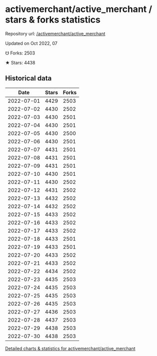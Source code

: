# activemerchant/active_merchant / stars & forks statistics

Repository url: [/activemerchant/active_merchant](https://github.com/activemerchant/active_merchant)

Updated on Oct 2022, 07

☋ Forks: 2503

★ Stars: 4438

## Historical data
| Date | Stars | Forks |
|------|-------|-------|
| 2022-07-01 | 4429 | 2503 | 
| 2022-07-02 | 4430 | 2502 | 
| 2022-07-03 | 4430 | 2501 | 
| 2022-07-04 | 4430 | 2501 | 
| 2022-07-05 | 4430 | 2500 | 
| 2022-07-06 | 4430 | 2501 | 
| 2022-07-07 | 4431 | 2501 | 
| 2022-07-08 | 4431 | 2501 | 
| 2022-07-09 | 4431 | 2501 | 
| 2022-07-10 | 4430 | 2501 | 
| 2022-07-11 | 4430 | 2502 | 
| 2022-07-12 | 4431 | 2502 | 
| 2022-07-13 | 4432 | 2502 | 
| 2022-07-14 | 4432 | 2502 | 
| 2022-07-15 | 4433 | 2502 | 
| 2022-07-16 | 4433 | 2502 | 
| 2022-07-17 | 4433 | 2502 | 
| 2022-07-18 | 4433 | 2501 | 
| 2022-07-19 | 4433 | 2501 | 
| 2022-07-20 | 4433 | 2502 | 
| 2022-07-21 | 4433 | 2502 | 
| 2022-07-22 | 4434 | 2502 | 
| 2022-07-23 | 4435 | 2503 | 
| 2022-07-24 | 4435 | 2503 | 
| 2022-07-25 | 4435 | 2503 | 
| 2022-07-26 | 4435 | 2503 | 
| 2022-07-27 | 4436 | 2503 | 
| 2022-07-28 | 4437 | 2503 | 
| 2022-07-29 | 4438 | 2503 | 
| 2022-07-30 | 4438 | 2503 | 


[Detailed charts & statistics for activemerchant/active_merchant](https://reviewgithub.com/rep/activemerchant/active_merchant)
